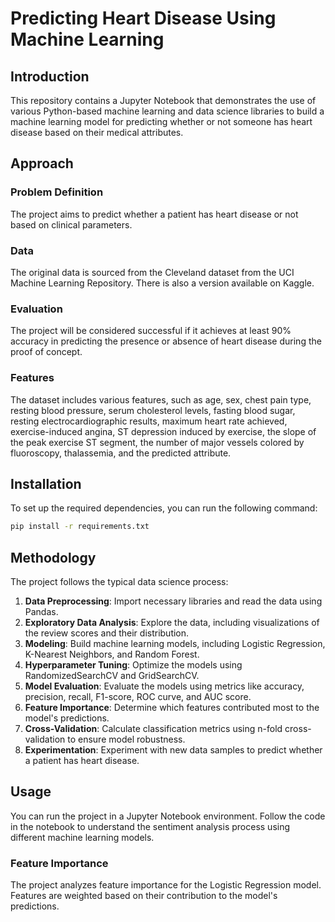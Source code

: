# Predicting Heart Disease Using Machine Learning

## Introduction

This repository contains a Jupyter Notebook that demonstrates the use of various Python-based machine learning and data science libraries to build a machine learning model for predicting whether or not someone has heart disease based on their medical attributes.

## Approach

### Problem Definition

The project aims to predict whether a patient has heart disease or not based on clinical parameters.

### Data

The original data is sourced from the Cleveland dataset from the UCI Machine Learning Repository. There is also a version available on Kaggle.

### Evaluation

The project will be considered successful if it achieves at least 90% accuracy in predicting the presence or absence of heart disease during the proof of concept.

### Features

The dataset includes various features, such as age, sex, chest pain type, resting blood pressure, serum cholesterol levels, fasting blood sugar, resting electrocardiographic results, maximum heart rate achieved, exercise-induced angina, ST depression induced by exercise, the slope of the peak exercise ST segment, the number of major vessels colored by fluoroscopy, thalassemia, and the predicted attribute.

## Installation

To set up the required dependencies, you can run the following command:
```bash
pip install -r requirements.txt
```
## Methodology

The project follows the typical data science process:

1. **Data Preprocessing**: Import necessary libraries and read the data using Pandas.
2. **Exploratory Data Analysis**: Explore the data, including visualizations of the review scores and their distribution.
3. **Modeling**: Build machine learning models, including Logistic Regression, K-Nearest Neighbors, and Random Forest.
4. **Hyperparameter Tuning**: Optimize the models using RandomizedSearchCV and GridSearchCV.
5. **Model Evaluation**: Evaluate the models using metrics like accuracy, precision, recall, F1-score, ROC curve, and AUC score.
6. **Feature Importance**: Determine which features contributed most to the model's predictions.
7. **Cross-Validation**: Calculate classification metrics using n-fold cross-validation to ensure model robustness.
8. **Experimentation**: Experiment with new data samples to predict whether a patient has heart disease.

## Usage

You can run the project in a Jupyter Notebook environment. Follow the code in the notebook to understand the sentiment analysis process using different machine learning models.

### Feature Importance

The project analyzes feature importance for the Logistic Regression model. Features are weighted based on their contribution to the model's predictions.


